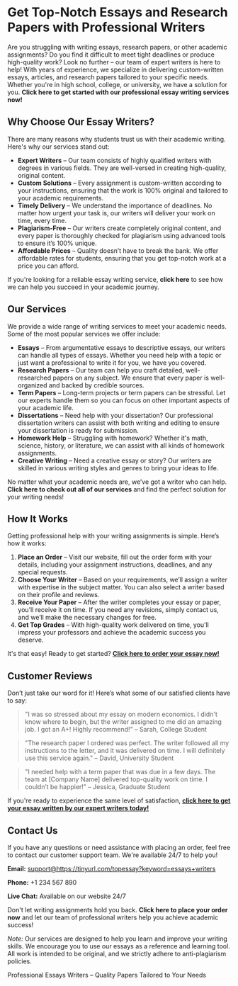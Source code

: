 <h1>Get Top-Notch Essays and Research Papers with Professional Writers</h1>

<p>Are you struggling with writing essays, research papers, or other academic assignments? Do you find it difficult to meet tight deadlines or produce high-quality work? Look no further – our team of expert writers is here to help! With years of experience, we specialize in delivering custom-written essays, articles, and research papers tailored to your specific needs. Whether you're in high school, college, or university, we have a solution for you. <strong>Click here to get started with our professional essay writing services now!</strong></p>

<h2>Why Choose Our Essay Writers?</h2>

<p>There are many reasons why students trust us with their academic writing. Here's why our services stand out:</p>

<ul>
    <li><strong>Expert Writers</strong> – Our team consists of highly qualified writers with degrees in various fields. They are well-versed in creating high-quality, original content.</li>
    <li><strong>Custom Solutions</strong> – Every assignment is custom-written according to your instructions, ensuring that the work is 100% original and tailored to your academic requirements.</li>
    <li><strong>Timely Delivery</strong> – We understand the importance of deadlines. No matter how urgent your task is, our writers will deliver your work on time, every time.</li>
    <li><strong>Plagiarism-Free</strong> – Our writers create completely original content, and every paper is thoroughly checked for plagiarism using advanced tools to ensure it’s 100% unique.</li>
    <li><strong>Affordable Prices</strong> – Quality doesn’t have to break the bank. We offer affordable rates for students, ensuring that you get top-notch work at a price you can afford.</li>
</ul>

<p>If you're looking for a reliable essay writing service, <strong>click here</strong> to see how we can help you succeed in your academic journey.</p>

<h2>Our Services</h2>

<p>We provide a wide range of writing services to meet your academic needs. Some of the most popular services we offer include:</p>

<ul>
    <li><strong>Essays</strong> – From argumentative essays to descriptive essays, our writers can handle all types of essays. Whether you need help with a topic or just want a professional to write it for you, we have you covered.</li>
    <li><strong>Research Papers</strong> – Our team can help you craft detailed, well-researched papers on any subject. We ensure that every paper is well-organized and backed by credible sources.</li>
    <li><strong>Term Papers</strong> – Long-term projects or term papers can be stressful. Let our experts handle them so you can focus on other important aspects of your academic life.</li>
    <li><strong>Dissertations</strong> – Need help with your dissertation? Our professional dissertation writers can assist with both writing and editing to ensure your dissertation is ready for submission.</li>
    <li><strong>Homework Help</strong> – Struggling with homework? Whether it's math, science, history, or literature, we can assist with all kinds of homework assignments.</li>
    <li><strong>Creative Writing</strong> – Need a creative essay or story? Our writers are skilled in various writing styles and genres to bring your ideas to life.</li>
</ul>

<p>No matter what your academic needs are, we’ve got a writer who can help. <strong>Click here to check out all of our services</strong> and find the perfect solution for your writing needs!</p>

<h2>How It Works</h2>

<p>Getting professional help with your writing assignments is simple. Here’s how it works:</p>

<ol>
    <li><strong>Place an Order</strong> – Visit our website, fill out the order form with your details, including your assignment instructions, deadlines, and any special requests.</li>
    <li><strong>Choose Your Writer</strong> – Based on your requirements, we’ll assign a writer with expertise in the subject matter. You can also select a writer based on their profile and reviews.</li>
    <li><strong>Receive Your Paper</strong> – After the writer completes your essay or paper, you’ll receive it on time. If you need any revisions, simply contact us, and we’ll make the necessary changes for free.</li>
    <li><strong>Get Top Grades</strong> – With high-quality work delivered on time, you’ll impress your professors and achieve the academic success you deserve.</li>
</ol>

<p>It's that easy! Ready to get started? <strong><a href="https://tinyurl.com/topessay?keyword=essays+writers">Click here to order your essay now!</a></strong></p>

<h2>Customer Reviews</h2>

<p>Don’t just take our word for it! Here’s what some of our satisfied clients have to say:</p>

<blockquote>
    <p>"I was so stressed about my essay on modern economics. I didn't know where to begin, but the writer assigned to me did an amazing job. I got an A+! Highly recommend!" – Sarah, College Student</p>
</blockquote>

<blockquote>
    <p>"The research paper I ordered was perfect. The writer followed all my instructions to the letter, and it was delivered on time. I will definitely use this service again." – David, University Student</p>
</blockquote>

<blockquote>
    <p>"I needed help with a term paper that was due in a few days. The team at [Company Name] delivered top-quality work on time. I couldn’t be happier!" – Jessica, Graduate Student</p>
</blockquote>

<p>If you're ready to experience the same level of satisfaction, <strong><a href="https://tinyurl.com/topessay?keyword=essays+writers">click here to get your essay written by our expert writers today!</a></strong></p>

<h2>Contact Us</h2>

<p>If you have any questions or need assistance with placing an order, feel free to contact our customer support team. We're available 24/7 to help you!</p>

<p><strong>Email:</strong> <a href="mailto:support@https://tinyurl.com/topessay?keyword=essays+writers">support@https://tinyurl.com/topessay?keyword=essays+writers</a></p>
<p><strong>Phone:</strong> +1 234 567 890</p>
<p><strong>Live Chat:</strong> Available on our website 24/7</p>

<p>Don't let writing assignments hold you back. <strong>Click here to place your order now</strong> and let our team of professional writers help you achieve academic success!</p>

<p><em>Note:</em> Our services are designed to help you learn and improve your writing skills. We encourage you to use our essays as a reference and learning tool. All work is intended to be original, and we strictly adhere to anti-plagiarism policies.</p>
Professional Essays Writers – Quality Papers Tailored to Your Needs
